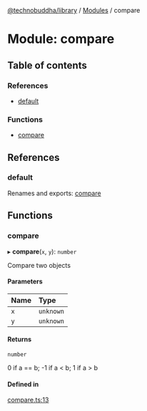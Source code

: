 [@technobuddha/library](../../README.md) / [Modules](../Modules.md) / compare

# Module: compare

## Table of contents

### References

- [default](compare.md#default)

### Functions

- [compare](compare.md#compare)

## References

### default

Renames and exports: [compare](compare.md#compare)

## Functions

### compare

▸ **compare**(`x`, `y`): `number`

Compare two objects

#### Parameters

| Name | Type |
| :------ | :------ |
| `x` | `unknown` |
| `y` | `unknown` |

#### Returns

`number`

0 if a == b; -1 if a < b; 1 if a > b

#### Defined in

[compare.ts:13](../../src/compare.ts#L13)

